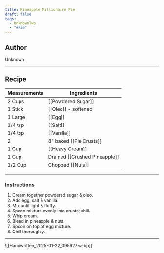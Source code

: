```yaml
---
title: Pineapple Millionaire Pie
draft: false
tags:
  - UnknownTwo
  - "#Pie"
---
```

## Author
Unknown
___
## Recipe

| Measurements | Ingredients               |
| :----------- | ------------------------- |
|2 Cups|[[Powdered Sugar]]|
|1 Stick|[[Oleo]] - softened|
|1 Large|[[Egg]]|
|1/4 tsp|[[Salt]]|
|1/4 tsp|[[Vanilla]]|
|2|8" baked [[Pie Crusts]]|
|1 Cup|[[Heavy Cream]]|
|1 Cup|Drained [[Crushed Pineapple]]|
|1/2 Cup|Chopped [[Nuts]]|
___
### Instructions
1. Cream together powdered sugar & oleo.
2. Add egg, salt & vanilla.
3. Mix until light & fluffy.
4. Spoon mixture evenly into crusts; chill.
5. Whip cream.
6. Blend in pineapple & nuts.
7. Spoon on top of egg mixture.
8. Chill thoroughly.
___
![[Handwritten_2025-01-22_095627.webp]]